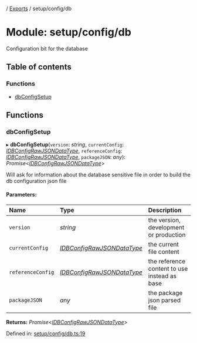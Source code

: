 [](../README.md) / [Exports](../modules.md) / setup/config/db

# Module: setup/config/db

Configuration bit for the database

## Table of contents

### Functions

- [dbConfigSetup](setup_config_db.md#dbconfigsetup)

## Functions

### dbConfigSetup

▸ **dbConfigSetup**(`version`: *string*, `currentConfig`: [*IDBConfigRawJSONDataType*](../interfaces/config.idbconfigrawjsondatatype.md), `referenceConfig`: [*IDBConfigRawJSONDataType*](../interfaces/config.idbconfigrawjsondatatype.md), `packageJSON`: *any*): *Promise*<[*IDBConfigRawJSONDataType*](../interfaces/config.idbconfigrawjsondatatype.md)\>

Will ask for information about the database sensitive file
in order to build the db configuration json file

#### Parameters:

Name | Type | Description |
:------ | :------ | :------ |
`version` | *string* | the version, development or production   |
`currentConfig` | [*IDBConfigRawJSONDataType*](../interfaces/config.idbconfigrawjsondatatype.md) | the current file content   |
`referenceConfig` | [*IDBConfigRawJSONDataType*](../interfaces/config.idbconfigrawjsondatatype.md) | the reference content to use instead as base   |
`packageJSON` | *any* | the package json parsed file    |

**Returns:** *Promise*<[*IDBConfigRawJSONDataType*](../interfaces/config.idbconfigrawjsondatatype.md)\>

Defined in: [setup/config/db.ts:19](https://github.com/onzag/itemize/blob/3efa2a4a/setup/config/db.ts#L19)
